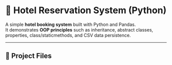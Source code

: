 # 🏨 Hotel Reservation System (Python)

A simple **hotel booking system** built with Python and Pandas.  
It demonstrates **OOP principles** such as inheritance, abstract classes, properties, class/staticmethods, and CSV data persistence.

---

## 📂 Project Files
